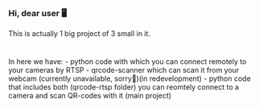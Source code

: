 ### Hi, dear user 🖥️

This is actually 1 big project of 3 small in it.
#
In here we have:
    - python code with which you can connect remotely to 
    your cameras by RTSP
    - qrcode-scanner which can scan it from your webcam 
    (currently unavailable, sorry🙁)(in redevelopment)
    - python code that includes both (qrcode-rtsp folder)
    you can reomtely connect to a camera and scan QR-codes with it
    (main project)

